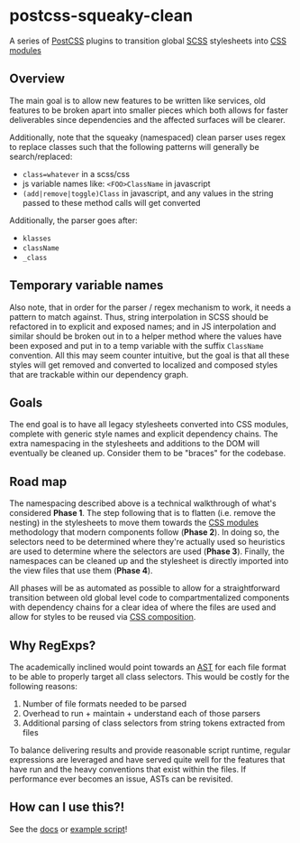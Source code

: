 # postcss-squeaky-clean
A series of [PostCSS](https://github.com/postcss/postcss) plugins to transition global [SCSS](http://sass-lang.com/) stylesheets into [CSS modules](https://github.com/css-modules/css-modules)

## Overview
The main goal is to allow new features to be written like services, old features to be broken apart into smaller pieces which
both allows for faster deliverables since dependencies and the affected surfaces will be clearer.

Additionally, note that the squeaky (namespaced) clean parser uses regex to replace classes such that the following patterns will generally be search/replaced:

* `class=whatever` in a scss/css
* js variable names like: `<FOO>ClassName` in javascript
* `(add|remove|toggle)Class` in javascript, and any values in the string passed to these method calls will get converted

Additionally, the parser goes after:

* `klasses`
* `className`
* `_class`

## Temporary variable names
Also note, that in order for the parser / regex mechanism to work, it needs a pattern to match against. Thus, string interpolation in SCSS should be refactored in to explicit and exposed names; and in JS interpolation and similar should be broken out in to a helper method where the values have been exposed and put in to a temp variable with the suffix `ClassName` convention. All this may seem counter intuitive, but the goal is that all these styles will get removed and converted to localized and composed styles that are trackable within our dependency graph.

## Goals
The end goal is to have all legacy stylesheets converted into CSS modules, complete with generic style names and explicit
dependency chains. The extra namespacing in the stylesheets and additions to the DOM will eventually be cleaned up. Consider
them to be "braces" for the codebase.

## Road map
The namespacing described above is a technical walkthrough of what's considered **Phase 1**. The step following that is to
flatten (i.e. remove the nesting) in the stylesheets to move them towards the [CSS modules](https://github.com/css-modules/css-modules) methodology that modern components follow (**Phase 2**). In doing so, the selectors need to be determined
where they're actually used so heuristics are used to determine where the selectors are used (**Phase 3**). Finally, the
namespaces can be cleaned up and the stylesheet is directly imported into the view files that use them (**Phase 4**).

All phases will be as automated as possible to allow for a straightforward transition between old global
level code to compartmentalized components with dependency chains for a clear idea of where the files are used and allow for
styles to be reused via [CSS composition](https://github.com/css-modules/css-modules#composition).

## Why RegExps?

The academically inclined would point towards an [AST](https://en.wikipedia.org/wiki/Abstract_syntax_tree) for each file format to be able to properly target all class selectors. This would be costly for the following reasons:

1. Number of file formats needed to be parsed
1. Overhead to run + maintain + understand each of those parsers
1. Additional parsing of class selectors from string tokens extracted from files

To balance delivering results and provide reasonable script runtime, regular expressions are leveraged and have served quite well for the features that have run and the heavy conventions that exist within the files. If performance ever becomes an issue, ASTs can be revisited.

## How can I use this?!

See the [docs](./DOCS.md) or [example script](./examples/scss-parser.js)!
